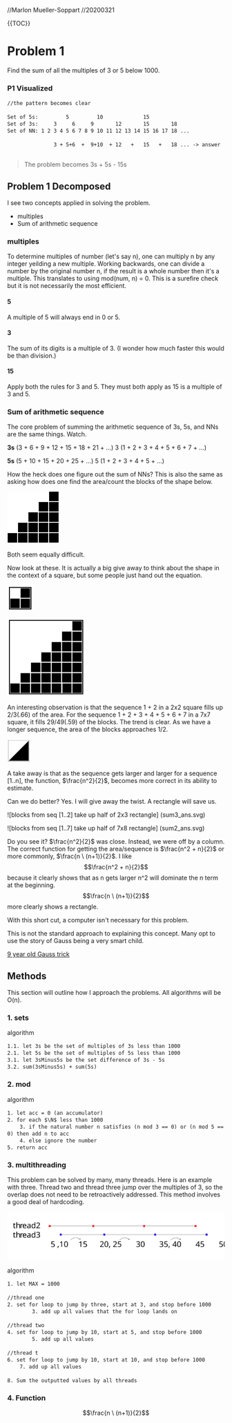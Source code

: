 //Marlon Mueller-Soppart
//20200321

{{TOC}}

# Problem 1

Find the sum of all the multiples of 3 or 5 below 1000.

### P1 Visualized

```
//the pattern becomes clear

Set of 5s:         5         10             15 
Set of 3s:     3     6     9       12       15       18    
Set of NN: 1 2 3 4 5 6 7 8 9 10 11 12 13 14 15 16 17 18 ...

               3 + 5+6  +  9+10  + 12   +   15   +   18 ... -> answer
       
```

> The problem becomes 3s + 5s - 15s 


## Problem 1 Decomposed

I see two concepts applied in solving the problem.

* multiples
* Sum of arithmetic sequence

### multiples

To determine multiples of number (let's say n), one can multiply n by any integer yeilding a new multiple. Working backwards, one can divide a number by the original number n, if the result is a whole number then it's a multiple. This translates to using mod(num, n) = 0. This is a surefire check but it is not necessarily the most efficient. 

#### 5

A multiple of 5 will always end in 0 or 5.

#### 3 

The sum of its digits is a multiple of 3. (I wonder how much faster this would be than division.)

#### 15

Apply both the rules for 3 and 5. They must both apply as 15 is a multiple of 3 and 5. 

### Sum of arithmetic sequence

The core problem of summing the arithmetic sequence of 3s, 5s, and NNs are the same things. Watch.

**3s**
(3 + 6 + 9 + 12 + 15 + 18 + 21 + ...)
3 (1 + 2 + 3 + 4 + 5 + 6 + 7 + ...)

**5s**
(5 + 10 + 15 + 20 + 25 + ...)
5 (1 + 2 + 3 + 4 + 5 + ...)

How the heck does one figure out the sum of NNs? This is also the same as asking how does one find the area/count the blocks of the shape below.

![Blocks that form steps](img/sum1.svg)

Both seem equally difficult. 

Now look at these. It is actually a big give away to think about the shape in the context of a square, but some people just hand out the equation.

![blocks take up 2/3 of square](img/sum3.svg)

![blocks take up almost half of a square](img/sum2.svg)

An interesting observation is that the sequence 1 + 2 in a 2x2 square fills up 2/3(.66) of the area. For the sequence 1 + 2 + 3 + 4 + 5 + 6 + 7 in a 7x7 square, it fills 29/49(.59) of the blocks. The trend is clear. As we have a longer sequence, the area of the blocks approaches 1/2. 

![blocks as they approach half](img/OneHalf.svg)

A take away is that as the sequence gets larger and larger for a sequence [1..n], the function, $\frac{n^2}{2}$, becomes more correct in its ability to estimate.

Can we do better? Yes. I will give away the twist. A rectangle will save us. 

![blocks from seq [1..2] take up half of 2x3 rectangle] (sum3_ans.svg)

![blocks from seq [1..7] take up half of 7x8 rectangle] (sum2_ans.svg)

Do you see it? $\frac{n^2}{2}$ was close. Instead, we were off by a column. The correct function for getting the area/sequence is $\frac{n^2 + n}{2}$ or more commonly, $\frac{n \ (n+1)}{2}$. I like $$\frac{n^2 + n}{2}$$ because it clearly shows that as n gets larger n^2 will dominate the n term at the beginning. $$\frac{n \ (n+1)}{2}$$ more clearly shows a rectangle. 

With this short cut, a computer isn't necessary for this problem.

This is not the standard approach to explaining this concept. Many opt to use the story of Gauss being a very smart child. 

[9 year old Gauss trick](https://www.coolmath.com/algebra/19-sequences-series/06-gauss-problem-arithmetic-series-01)

## Methods

This section will outline how I approach the problems. All algorithms will be O(n).

### 1. sets

algorithm

```
1.1. let 3s be the set of multiples of 3s less than 1000
2.1. let 5s be the set of multiples of 5s less than 1000
3.1. let 3sMinus5s be the set difference of 3s - 5s
3.2. sum(3sMinus5s) + sum(5s)
```


### 2. mod 

algorithm

```
1. let acc = 0 (an accumulator)
2. for each $\N$ less than 1000
	3. if the natural number n satisfies (n mod 3 == 0) or (n mod 5 == 0) then add n to acc
	4. else ignore the number
5. return acc
```

### 3. multithreading 

This problem can be solved by many, many threads. Here is an example with three. Thread two and thread three jump over the multiples of 3, so the overlap does not need to be retroactively addressed. This method involves a good deal of hardcoding.

![method3](img/method3.svg)

algorithm

```
1. let MAX = 1000

//thread one
2. set for loop to jump by three, start at 3, and stop before 1000
		3. add up all values that the for loop lands on 

//thread two
4. set for loop to jump by 10, start at 5, and stop before 1000
		5. add up all values

//thread t
6. set for loop to jump by 10, start at 10, and stop before 1000
    7. add up all values
    
8. Sum the outputted values by all threads
```


### 4. Function

$$\frac{n \ (n+1)}{2}$$